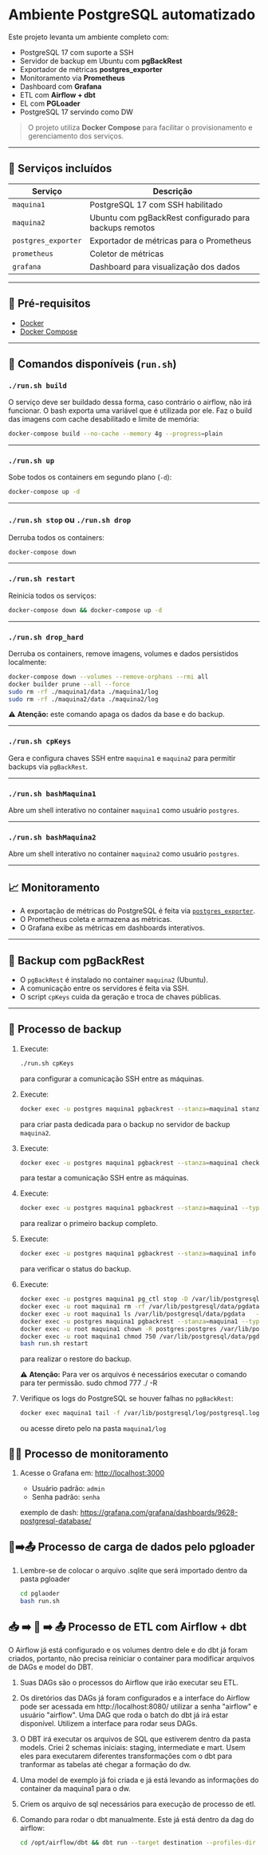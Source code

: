 # Ambiente PostgreSQL automatizado


Este projeto levanta um ambiente completo com:

- PostgreSQL 17 com suporte a SSH
- Servidor de backup em Ubuntu com **pgBackRest**
- Exportador de métricas **postgres_exporter**
- Monitoramento via **Prometheus**
- Dashboard com **Grafana**
- ETL com **Airflow + dbt**
- EL com **PGLoader**
- PostgreSQL 17 servindo como DW

> O projeto utiliza **Docker Compose** para facilitar o provisionamento e gerenciamento dos serviços.

---

## 🚀 Serviços incluídos

| Serviço              | Descrição                                                    |
|----------------------|--------------------------------------------------------------|
| `maquina1`           | PostgreSQL 17 com SSH habilitado                             |
| `maquina2`           | Ubuntu com pgBackRest configurado para backups remotos       |
| `postgres_exporter`  | Exportador de métricas para o Prometheus                     |
| `prometheus`         | Coletor de métricas                                          |
| `grafana`            | Dashboard para visualização dos dados                        |

---

## 📜 Pré-requisitos

- [Docker](https://www.docker.com/)
- [Docker Compose](https://docs.docker.com/compose/)

---

## 🔧 Comandos disponíveis (`run.sh`)

### `./run.sh build`

O serviço deve ser buildado dessa forma, caso contrário o airflow, não irá funcionar. O bash exporta uma variável que é utilizada por ele.
Faz o build das imagens com cache desabilitado e limite de memória:

```bash
docker-compose build --no-cache --memory 4g --progress=plain
```

---

### `./run.sh up`

Sobe todos os containers em segundo plano (`-d`):

```bash
docker-compose up -d
```

---

### `./run.sh stop` ou `./run.sh drop`

Derruba todos os containers:

```bash
docker-compose down
```

---

### `./run.sh restart`

Reinicia todos os serviços:

```bash
docker-compose down && docker-compose up -d
```

---

### `./run.sh drop_hard`

Derruba os containers, remove imagens, volumes e dados persistidos localmente:

```bash
docker-compose down --volumes --remove-orphans --rmi all
docker builder prune --all --force
sudo rm -rf ./maquina1/data ./maquina1/log
sudo rm -rf ./maquina2/data ./maquina2/log
```

⚠️ **Atenção:** este comando apaga os dados da base e do backup.

---

### `./run.sh cpKeys`

Gera e configura chaves SSH entre `maquina1` e `maquina2` para permitir backups via `pgBackRest`.

---

### `./run.sh bashMaquina1`

Abre um shell interativo no container `maquina1` como usuário `postgres`.

---

### `./run.sh bashMaquina2`

Abre um shell interativo no container `maquina2` como usuário `postgres`.

---

## 📈 Monitoramento

* A exportação de métricas do PostgreSQL é feita via [`postgres_exporter`](https://github.com/prometheus-community/postgres_exporter).
* O Prometheus coleta e armazena as métricas.
* O Grafana exibe as métricas em dashboards interativos.

---

## 💾 Backup com pgBackRest

* O `pgBackRest` é instalado no container `maquina2` (Ubuntu).
* A comunicação entre os servidores é feita via SSH.
* O script `cpKeys` cuida da geração e troca de chaves públicas.

---

## 📂 Processo de backup

1. Execute:

   ```bash
   ./run.sh cpKeys
   ```

   para configurar a comunicação SSH entre as máquinas.

2. Execute:

   ```bash
   docker exec -u postgres maquina1 pgbackrest --stanza=maquina1 stanza-create
   ```

   para criar pasta dedicada para o backup no servidor de backup `maquina2`.


3. Execute:

   ```bash
   docker exec -u postgres maquina1 pgbackrest --stanza=maquina1 check
   ```

   para testar a comunicação SSH entre as máquinas.

4. Execute:

   ```bash
   docker exec -u postgres maquina1 pgbackrest --stanza=maquina1 --type=full backup
   ```

   para realizar o primeiro backup completo.

5. Execute:

   ```bash
   docker exec -u postgres maquina1 pgbackrest --stanza=maquina1 info
   ```

   para verificar o status do backup.

6. Execute:

   ```bash
   docker exec -u postgres maquina1 pg_ctl stop -D /var/lib/postgresql/data/pgdata
   docker exec -u root maquina1 rm -rf /var/lib/postgresql/data/pgdata
   docker exec -u root maquina1 ls /var/lib/postgresql/data/pgdata   --> o caminho não pode existir, deletamos todos o banco
   docker exec -u postgres maquina1 pgbackrest --stanza=maquina1 --type=time --target="2025-07-07 18:50:47-03" restore
   docker exec -u root maquina1 chown -R postgres:postgres /var/lib/postgresql/data/pgdata
   docker exec -u root maquina1 chmod 750 /var/lib/postgresql/data/pgdata
   bash run.sh restart
   ```

   para realizar o restore do backup.

   ⚠️ **Atenção:** Para ver os arquivos é necessários executar o comando para ter permissão. sudo chmod 777 ./ -R

8. Verifique os logs do PostgreSQL se houver falhas no `pgBackRest`:

   ```bash
   docker exec maquina1 tail -f /var/lib/postgresql/log/postgresql.log
   ```

   ou acesse direto pelo na pasta `maquina1/log`

## 🧑‍💻 Processo de monitoramento

1. Acesse o Grafana em: [http://localhost:3000](http://localhost:4000)

   * Usuário padrão: `admin`
   * Senha padrão: `senha`

   exemplo de dash: https://grafana.com/grafana/dashboards/9628-postgresql-database/


## 📂➡️📤 Processo de carga de dados pelo pgloader

1. Lembre-se de colocar o arquivo .sqlite que será importado dentro da pasta pgloader

   ```bash
   cd pglaoder
   bash run.sh
   ```

## 📥 ➡️ 🔄 ➡️ 📤 Processo de ETL com Airflow + dbt

O Airflow já está configurado e os volumes dentro dele e do dbt já foram criados, portanto, não precisa reiniciar o container para modificar arquivos de DAGs e model do DBT.

1. Suas DAGs são o processos do Airflow que irão executar seu ETL.

2. Os diretórios das DAGs já foram configurados e a interface do Airflow pode ser acessada em http://localhost:8080/ utilizar a senha "airflow" e usuário "airflow". Uma DAG que roda o batch do dbt já irá estar disponível. Utilizem a interface para rodar seus DAGs.

3. O DBT irá executar os arquivos de SQL que estiverem dentro da pasta models. Criei 2 schemas iniciais: staging, intermediate e mart. Usem eles para executarem diferentes transformações com o dbt para tranformar as tabelas até chegar a formação do dw.

4. Uma model de exemplo já foi criada e já está levando as informações do container da maquina1 para o dw.

5. Criem os arquivo de sql necessários para execução de processo de etl.

6. Comando para rodar o dbt manualmente. Este já está dentro da dag do airflow:

   ```bash
   cd /opt/airflow/dbt && dbt run --target destination --profiles-dir /opt/airflow/dbt
   ```